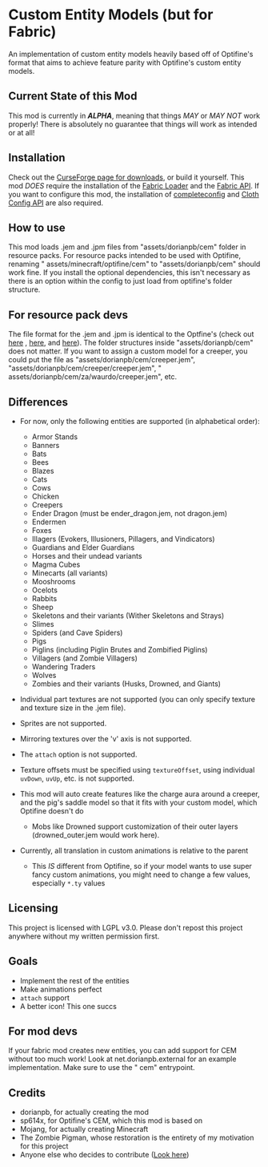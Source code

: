 # Custom Entity Models (but for Fabric)

An implementation of custom entity models heavily based off of Optifine's format that aims to achieve feature parity with Optifine's custom entity models.

## Current State of this Mod

This mod is currently in ***ALPHA***, meaning that things *MAY* or *MAY NOT* work properly! There is absolutely no guarantee that things will work as intended or at all!

## Installation

Check out the [CurseForge page for downloads](https://www.curseforge.com/minecraft/mc-mods/custom-entity-models-cem "CurseForge Page"), or build it yourself. This mod *DOES*
require the installation of the [Fabric Loader](https://fabricmc.net/use/ "Fabric Loader") and
the [Fabric API](https://www.curseforge.com/minecraft/mc-mods/fabric-api "Fabric API"). If you want to configure this mod, the installation
of [completeconfig](https://www.curseforge.com/minecraft/mc-mods/completeconfig "completeconfig")
and [Cloth Config API](https://www.curseforge.com/minecraft/mc-mods/cloth-config "cloth api")
are also required.

## How to use

This mod loads .jem and .jpm files from  "assets/dorianpb/cem" folder in resource packs. For resource packs intended to be used with Optifine, renaming "
assets/minecraft/optifine/cem" to "assets/dorianpb/cem" should work fine. If you install the optional dependencies, this isn't necessary as there is an option within the
config to just load from optifine's folder structure.

## For resource pack devs

The file format for the .jem and .jpm is identical to the Optfine's (check out [here](https://github.com/sp614x/optifine/blob/master/OptiFineDoc/doc/cem_model.txt ".jem")
, [here](https://github.com/sp614x/optifine/blob/master/OptiFineDoc/doc/cem_part.txt ".jpm"),
and [here](https://github.com/sp614x/optifine/blob/master/OptiFineDoc/doc/cem_animation.txt "animations")). The folder structures inside "assets/dorianpb/cem" does not matter.
If you want to assign a custom model for a creeper, you could put the file as "assets/dorianpb/cem/creeper.jem", "assets/dorianpb/cem/creeper/creeper.jem", "
assets/dorianpb/cem/za/waurdo/creeper.jem", etc.

## Differences

* For now, only the following entities are supported (in alphabetical order):
	* Armor Stands
	* Banners
	* Bats
	* Bees
	* Blazes
	* Cats
	* Cows
	* Chicken
	* Creepers
	* Ender Dragon (must be ender_dragon.jem, not dragon.jem)
	* Endermen
	* Foxes
	* Illagers (Evokers, Illusioners, Pillagers, and Vindicators)
	* Guardians and Elder Guardians
	* Horses and their undead variants
	* Magma Cubes
	* Minecarts (all variants)
	* Mooshrooms
	* Ocelots
	* Rabbits
	* Sheep
	* Skeletons and their variants (Wither Skeletons and Strays)
	* Slimes
	* Spiders (and Cave Spiders)
	* Pigs
	* Piglins (including Piglin Brutes and Zombified Piglins)
	* Villagers (and Zombie Villagers)
	* Wandering Traders
	* Wolves
	* Zombies and their variants (Husks, Drowned, and Giants)

* Individual part textures are not supported (you can only specify texture and texture size in the .jem file).
* Sprites are not supported.
* Mirroring textures over the 'v' axis is not supported.
* The `attach` option is not supported.
* Texture offsets must be specified using `textureOffset`, using individual `uvDown`, `uvUp`, etc. is not supported.
* This mod will auto create features like the charge aura around a creeper, and the pig's saddle model so that it fits with your custom model, which Optifine doesn't do
	* Mobs like Drowned support customization of their outer layers (drowned_outer.jem would work here).
* Currently, all translation in custom animations is relative to the parent
	* This *IS* different from Optifine, so if your model wants to use super fancy custom animations, you might need to change a few values, especially `*.ty` values

## Licensing

This project is licensed with LGPL v3.0. Please don't repost this project anywhere without my written permission first.

## Goals

* Implement the rest of the entities
* Make animations perfect
* `attach` support
* A better icon! This one succs

## For mod devs

If your fabric mod creates new entities, you can add support for CEM without too much work! Look at net.dorianpb.external for an example implementation. Make sure to use the "
cem" entrypoint.

## Credits

* dorianpb, for actually creating the mod
* sp614x, for Optifine's CEM, which this mod is based on
* Mojang, for actually creating Minecraft
* The Zombie Pigman, whose restoration is the entirety of my motivation for this project
* Anyone else who decides to contribute ([Look here](https://github.com/dorianpb/cem/graphs/contributors))